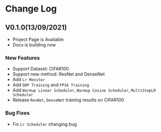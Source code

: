 # Change Log

## V0.1.0(13/09/2021)
- Project Page is Available
- Docs is building now

### New Features
- Support Dataset: CIFAR100
- Support new method: ResNet and DenseNet
- Add `Lr Monitor`
- Add `DDP Training` and `FP16 Training`
- Add `Warmup Linear Scheduler`, `Warmup Cosine Scheduler`, `MultiStepLR Scheduler`
- Release `ResNet`, `DenseNet` training results on CIFAR100

### Bug Fixes
- Fix `Lr Scheduler` changing bug